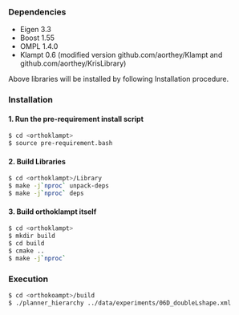 ### Dependencies

- Eigen 3.3
- Boost 1.55
- OMPL 1.4.0
- Klampt 0.6
  (modified version github.com/aorthey/Klampt and github.com/aorthey/KrisLibrary)

Above libraries will be installed by following Installation procedure.

### Installation
#### 1. Run the pre-requirement install script
```bash
$ cd <orthoklampt>
$ source pre-requirement.bash
```

#### 2. Build Libraries
```bash
$ cd <orthoklampt>/Library
$ make -j`nproc` unpack-deps
$ make -j`nproc` deps
```

#### 3. Build orthoklampt itself
```bash
$ cd <orthoklampt>
$ mkdir build
$ cd build
$ cmake ..
$ make -j`nproc`
```

### Execution
```bash
$ cd <orthokoampt>/build
$ ./planner_hierarchy ../data/experiments/06D_doubleLshape.xml
```
